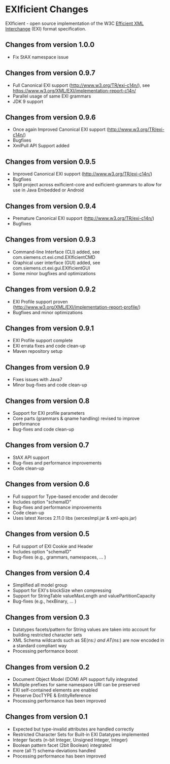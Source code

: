 # EXIficient Changes

EXIficient - open source implementation of the W3C [Efficient XML Interchange](http://www.w3.org/TR/exi/) (EXI) format specification.

## Changes from version 1.0.0
* Fix StAX namespace issue

## Changes from version 0.9.7
* Full Canonical EXI support (http://www.w3.org/TR/exi-c14n/), see https://www.w3.org/XML/EXI/implementation-report-c14n/
* Parallel usage of same EXI grammars
* JDK 9 support

## Changes from version 0.9.6
* Once again Improved Canonical EXI support (http://www.w3.org/TR/exi-c14n/)
* Bugfixes
* XmlPull API Support added


## Changes from version 0.9.5
* Improved Canonical EXI support (http://www.w3.org/TR/exi-c14n/)
* Bugfixes
* Split project across exificient-core and exificient-grammars to allow for
  use in Java Embedded or Android

## Changes from version 0.9.4
* Premature Canonical EXI support (http://www.w3.org/TR/exi-c14n/)
* Bugfixes

## Changes from version 0.9.3
* Command-line Interface (CLI) added, see com.siemens.ct.exi.cmd.EXIficientCMD
* Graphical user interface (GUI) added, see com.siemens.ct.exi.gui.EXIficientGUI
* Some minor bugfixes and optimizations

## Changes from version 0.9.2
* EXI Profile support proven (http://www.w3.org/XML/EXI/implementation-report-profile/)
* Bugfixes and minor optimizations

## Changes from version 0.9.1
* EXI Profile support complete
* EXI errata fixes and code clean-up
* Maven repository setup

## Changes from version 0.9
* Fixes issues with Java7
* Minor bug-fixes and code clean-up

## Changes from version 0.8
* Support for EXI profile parameters
* Core parts (grammars & qname handling) revised to improve performance
* Bug-fixes and code clean-up

## Changes from version 0.7
* StAX API support
* Bug-fixes and performance improvements
* Code clean-up

## Changes from version 0.6
* Full support for Type-based encoder and decoder
* Includes option "schemaID" 
* Bug-fixes and performance improvements
* Code clean-up
* Uses latest Xerces 2.11.0 libs (xercesImpl.jar & xml-apis.jar)

## Changes from version 0.5
* Full support of EXI Cookie and Header
* Includes option "schemaID" 
* Bug-fixes (e.g., grammars, namespaces, ... )

## Changes from version 0.4
* Simplified all model group
* Support for EXI's blockSize when compressing
* Support for StringTable valueMaxLength and valuePartitionCapacity
* Bug-fixes (e.g., hexBinary, ... )

## Changes from version 0.3
* Datatypes facets/pattern for String values are taken into account
  for building restricted character sets
* XML Schema wildcards such as SE(ns:*) and AT(ns:*) are now encoded
  in a standard compliant way
* Processing performance boost

## Changes from version 0.2
* Document Object Model (DOM) API support fully integrated
* Multiple prefixes for same namespace URI can be preserved 
* EXI self-contained elements are enabled
* Preserve DocTYPE & EntityReference
* Processing performance has been improved

## Changes from version 0.1
* Expected but type-invalid attributes are handled correctly
* Restricted Character Sets for Built-in EXI Datatypes implemented
* Integer facets (n-bit Integer, Unsigned Integer, Integer)
* Boolean pattern facet (2bit Boolean) integrated
* more (all ?) schema-deviations handled
* Processing performance has been improved
